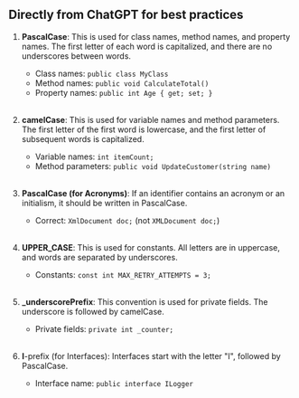 
## Directly from ChatGPT for best practices

1. **PascalCase**: This is used for class names, method names, and property names. The first letter of each word is capitalized, and there are no underscores between words.
    
    - Class names: `public class MyClass`
    - Method names: `public void CalculateTotal()`
    - Property names: `public int Age { get; set; }` <br><br>
2. **camelCase**: This is used for variable names and method parameters. The first letter of the first word is lowercase, and the first letter of subsequent words is capitalized.
    
    - Variable names: `int itemCount;`
    - Method parameters: `public void UpdateCustomer(string name)`<br><br>
3. **PascalCase (for Acronyms)**: If an identifier contains an acronym or an initialism, it should be written in PascalCase.
    
    - Correct: `XmlDocument doc;` (not `XMLDocument doc;`)<br><br>
4. **UPPER_CASE**: This is used for constants. All letters are in uppercase, and words are separated by underscores.
    
    - Constants: `const int MAX_RETRY_ATTEMPTS = 3;`<br><br>
5. **_underscorePrefix**: This convention is used for private fields. The underscore is followed by camelCase.
    
    - Private fields: `private int _counter;`<br><br>
6. **I**-prefix (for Interfaces): Interfaces start with the letter "I", followed by PascalCase.
    
    - Interface name: `public interface ILogger`<br><br>